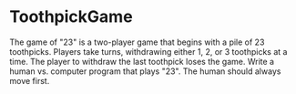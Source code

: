 # ToothpickGame

The game of "23" is a two-player game that begins with a pile of 23 toothpicks. Players take turns, withdrawing either 1, 2, or 3 toothpicks at a time. The player to withdraw the last toothpick loses the game. Write a human vs. computer program that plays "23". The human should always move first.
